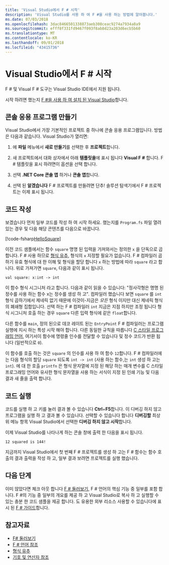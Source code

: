 ```yaml
---
title: 'Visual Studio에서 F # 시작'
description: 'Visual Studio를 사용 하 여 F #을 사용 하는 방법에 알아봅니다.'
ms.date: 07/03/2018
ms.openlocfilehash: 3dac8466501338873aeb308ceac9274a7934a8a9
ms.sourcegitcommit: efff8f331fd9467f093f8ab8d23a203d6ecb5b60
ms.translationtype: MT
ms.contentlocale: ko-KR
ms.lasthandoff: 09/01/2018
ms.locfileid: "43415736"
---
```

# <a name="get-started-with-f-in-visual-studio"></a>Visual Studio에서 F # 시작

F # 및 Visual F # 도구는 Visual Studio IDE에서 지원 됩니다.

시작 하려면 했는지 [F #을 사용 하 여 설치 된 Visual Studio](install-fsharp.md#install-f-with-visual-studio)합니다.

## <a name="creating-a-console-application"></a>콘솔 응용 프로그램 만들기

Visual Studio에서 가장 기본적인 프로젝트 중 하나에 콘솔 응용 프로그램입니다.  방법은 다음과 같습니다.  Visual Studio가 열리면:

1. 에 **파일** 메뉴에서 **새로 만들기**를 선택한 후 **프로젝트**합니다.

2.  새 프로젝트에서 대화 상자에서 아래 **템플릿을**에 표시 됩니다 **Visual F #** 합니다.  F # 템플릿을 표시 하려면이 옵션을 선택 합니다.

3. 선택 **.NET Core 콘솔 앱** 하거나 **콘솔 앱**합니다.

3. 선택 된 **알겠습니다** F # 프로젝트를 만들려면 단추!  솔루션 탐색기에서 F # 프로젝트는 이제 표시 됩니다.

## <a name="writing-your-code"></a>코드 작성

보겠습니다 먼저 일부 코드를 작성 하 여 시작 하세요.  했는지를 `Program.fs` 파일 열려 있는 경우 및 다음 해당 콘텐츠를 다음으로 바꿉니다.

[!code-fsharp[HelloSquare](../../../samples/snippets/fsharp/getting-started/hello-square.fs)]

이전 코드 샘플에서는 함수 `square` 명명 된 입력을 가져와서는 정의한 `x` 을 단독으로 곱합니다.  F # 사용 하므로 [형식 유추](../language-reference/type-inference.md), 형식의 `x` 지정할 필요가 없습니다.  F # 컴파일러 곱하기 유효 형식에 대 한 이해 및 형식을 할당 합니다 `x` 하는 방법에 따라 `square` 라고 합니다.  위로 가져가면 `square`, 다음과 같이 표시 됩니다.

```
val square: x:int -> int
```

이 함수 형식 시그니처 라고 합니다.  다음과 같이 읽을 수 있습니다: "정사각형은 명명 된 정수를 사용 하는 함수 x는 정수를 생성 하 고".  컴파일러 했습니다 보면 `square` 를 `int` 형식 곱하기에서 제네릭 없기 때문에 이것이-지금은 *모든* 형식 이지만 대신 제네릭 형식의 폐쇄형 집합입니다.  선택 하는 F # 컴파일러 `int` 지금은 지점 하지만 조정 됩니다 형식 시그니처 호출 하는 경우 `square` 다른 입력 형식에 같은 `float`합니다.

다른 함수를 `main`, 정의 된으로 데코 레이트 된는 `EntryPoint` F # 컴파일러는 프로그램 실행에 지시 하는 특성 시작 해야 합니다.  다른 동일한 규칙을 따릅니다 [C 스타일 프로그래밍 언어](https://en.wikipedia.org/wiki/Entry_point#C_and_C.2B.2B), 여기서이 함수에 명령줄 인수를 전달할 수 있습니다 및 정수 코드가 반환 됩니다 (일반적으로 `0`).

이 함수를 호출 하는 것은 `square` 의 인수를 사용 하 여 함수 `12`합니다.  F # 컴파일러에는 다음 형식의 할당 `square` 되도록 `int -> int` (사용 하는 함수,는 `int` 생성 하 고는 `int`).  에 대 한 호출 `printfn` 은 형식 문자열에 지정 된 해당 하는 매개 변수를 C 스타일 프로그래밍 언어와 유사한 형식 문자열을 사용 하는 서식이 지정 된 인쇄 기능 및 다음 결과 새 줄을 출력 합니다.

## <a name="running-your-code"></a>코드 실행

코드를 실행 하 고 키를 눌러 결과 볼 수 있습니다 **Ctrl**+**F5**합니다.  이 디버깅 하지 않고 프로그램을 실행 하 고 결과 볼 수 있습니다.  선택할 수 있습니다 합니다 **디버깅할** 최상위 메뉴 항목 Visual Studio에서 선택한 **디버깅 하지 않고 시작**합니다.

이제 Visual Studio를 나타나게 하는 콘솔 창에 출력 한 다음을 표시 됩니다.

```
12 squared is 144!
```

지금까지  Visual Studio에서 첫 번째 F # 프로젝트를 생성 하 고는 F # 함수는 함수 호출의 결과 출력을 작성 하 고, 일부 결과 보려면 프로젝트를 실행 했습니다.

## <a name="next-steps"></a>다음 단계

이미 않았다면 체크 아웃 합니다 [F # 둘러보기](../tour.md), F # 언어의 핵심 기능 중 일부를 포함 합니다.  F #의 기능 중 일부의 개요를 제공 하 고 Visual Studio로 복사 하 고 실행할 수 있는 충분 한 코드 샘플을 제공 합니다.  도 유용한 외부 리소스 사용할 수 있습니다에 표시 된 [F # 가이드](../index.md)합니다.

## <a name="see-also"></a>참고자료

- [F# 둘러보기](../tour.md)
- [F # 언어 참조](../language-reference/index.md)
- [형식 유추](../language-reference/type-inference.md)
- [기호 및 연산자 참조](../language-reference/symbol-and-operator-reference/index.md)
